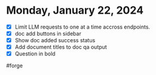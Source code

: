 # Monday, January 22, 2024


- [x] Limit LLM requests to one at a time accross endpoints. 
- [x] doc add buttons in sidebar
- [x] Show doc added success status
- [x] Add document titles to doc qa output 
- [x] Question in bold 

#forge